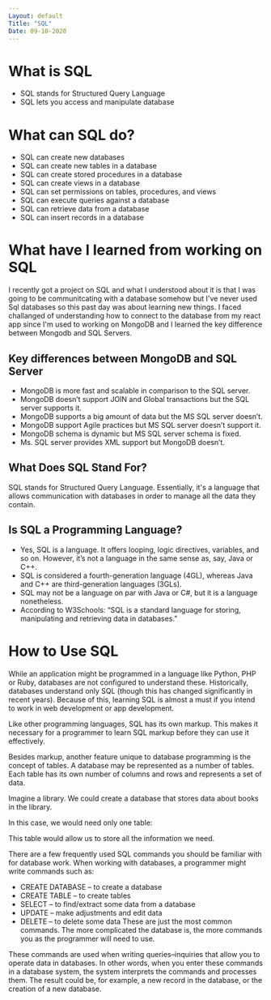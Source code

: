 ```yaml
---
Layout: default
Title: "SQL"
Date: 09-10-2020
---
```


# What is SQL

- SQL stands for Structured Query Language
- SQL lets you access and manipulate database

# What can SQL do?

- SQL can create new databases
- SQL can create new tables in a database
- SQL can create stored procedures in a database
- SQL can create views in a database
- SQL can set permissions on tables, procedures, and views
- SQL can execute queries against a database
- SQL can retrieve data from a database
- SQL can insert records in a database

# What have I learned from working on SQL

I recently got a project on SQL and what I understood about it is that I was going to be communitcating with a database somehow but I've never used Sql databases so this past day was about learning new things. I faced challanged of understanding how to connect to the database from my react app since I'm used to working on MongoDB and I learned the key difference between Mongodb and SQL Servers.

## Key differences between MongoDB and SQL Server

- MongoDB is more fast and scalable in comparison to the SQL server.
- MongoDB doesn’t support JOIN and Global transactions but the SQL server supports it.
- MongoDB supports a big amount of data but the MS SQL server doesn’t.
- MongoDB support Agile practices but MS SQL server doesn’t support it.
- MongoDB schema is dynamic but MS SQL server schema is fixed.
- Ms. SQL server provides XML support but MongoDB doesn’t.

## What Does SQL Stand For?

SQL stands for Structured Query Language. Essentially, it's a language that allows communication with databases in order to manage all the data they contain.

## Is SQL a Programming Language?

- Yes, SQL is a language. It offers looping, logic directives, variables, and so on. However, it’s not a language in the same sense as, say, Java or C++.
- SQL is considered a fourth-generation language (4GL), whereas Java and C++ are third-generation languages (3GLs).
- SQL may not be a language on par with Java or C#, but it is a language nonetheless. 
- According to W3Schools: “SQL is a standard language for storing, manipulating and retrieving data in databases.”

# How to Use SQL 

While an application might be programmed in a language like Python, PHP or Ruby, databases are not configured to understand these. Historically, databases understand only SQL (though this has changed significantly in recent years). Because of this, learning SQL is almost a must if you intend to work in web development or app development.

Like other programming languages, SQL has its own markup. This makes it necessary for a programmer to learn SQL markup before they can use it effectively. 

Besides markup, another feature unique to database programming is the concept of tables. A database may be represented as a number of tables. Each table has its own number of columns and rows and represents a set of data.

Imagine a library. We could create a database that stores data about books in the library. 

In this case, we would need only one table: 

This table would allow us to store all the information we need.

There are a few frequently used SQL commands you should be familiar with for database work. When working with databases, a programmer might write commands such as:

- CREATE DATABASE – to create a database
- CREATE TABLE – to create tables
- SELECT – to find/extract some data from a database
- UPDATE – make adjustments and edit data
- DELETE – to delete some data
These are just the most common commands. The more complicated the database is, the more commands you as the programmer will need to use.

These commands are used when writing queries–inquiries that allow you to operate data in databases. In other words, when you enter these commands in a database system, the system interprets the commands and processes them. The result could be, for example, a new record in the database, or the creation of a new database. 

